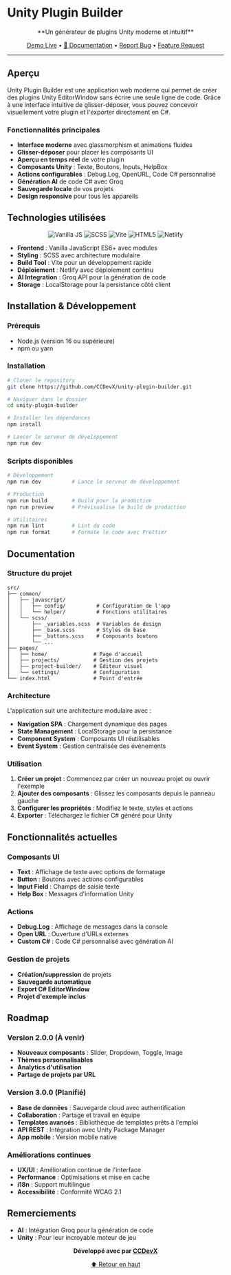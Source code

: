 #  Unity Plugin Builder

<div align="center">
**Un générateur de plugins Unity moderne et intuitif**

[ Demo Live](https://unity-plugin-builder-ccdevx.netlify.app/) • [📖 Documentation](#documentation) • [ Report Bug](https://github.com/CCDevX/unity-plugin-builder/issues) • [ Feature Request](https://github.com/CCDevX/unity-plugin-builder/issues)

</div>

---

## Aperçu

Unity Plugin Builder est une application web moderne qui permet de créer des plugins Unity EditorWindow sans écrire une seule ligne de code. Grâce à une interface intuitive de glisser-déposer, vous pouvez concevoir visuellement votre plugin et l'exporter directement en C#.

### Fonctionnalités principales

- **Interface moderne** avec glassmorphism et animations fluides
- **Glisser-déposer** pour placer les composants UI
- **Aperçu en temps réel** de votre plugin
- **Composants Unity** : Texte, Boutons, Inputs, HelpBox
- **Actions configurables** : Debug.Log, OpenURL, Code C# personnalisé
- **Génération AI** de code C# avec Groq
- **Sauvegarde locale** de vos projets
- **Design responsive** pour tous les appareils

## Technologies utilisées

<div align="center">

![Vanilla JS](https://img.shields.io/badge/JavaScript-Vanilla-F7DF1E?style=flat-square&logo=javascript&logoColor=black)
![SCSS](https://img.shields.io/badge/SCSS-Modern-CF649A?style=flat-square&logo=sass&logoColor=white)
![Vite](https://img.shields.io/badge/Vite-Build%20Tool-646CFF?style=flat-square&logo=vite&logoColor=white)
![HTML5](https://img.shields.io/badge/HTML5-Semantic-E34F26?style=flat-square&logo=html5&logoColor=white)
![Netlify](https://img.shields.io/badge/Netlify-Deployment-00C7B7?style=flat-square&logo=netlify&logoColor=white)

</div>

- **Frontend** : Vanilla JavaScript ES6+ avec modules
- **Styling** : SCSS avec architecture modulaire
- **Build Tool** : Vite pour un développement rapide
- **Déploiement** : Netlify avec déploiement continu
- **AI Integration** : Groq API pour la génération de code
- **Storage** : LocalStorage pour la persistance côté client

## Installation & Développement

### Prérequis

- Node.js (version 16 ou supérieure)
- npm ou yarn

### Installation

```bash
# Cloner le repository
git clone https://github.com/CCDevX/unity-plugin-builder.git

# Naviguer dans le dossier
cd unity-plugin-builder

# Installer les dépendances
npm install

# Lancer le serveur de développement
npm run dev
```

### Scripts disponibles

```bash
# Développement
npm run dev          # Lance le serveur de développement

# Production
npm run build        # Build pour la production
npm run preview      # Prévisualise le build de production

# Utilitaires
npm run lint         # Lint du code
npm run format       # Formate le code avec Prettier
```

## Documentation

### Structure du projet

```
src/
├── common/
│   ├── javascript/
│   │   ├── config/          # Configuration de l'app
│   │   └── helper/          # Fonctions utilitaires
│   └── scss/
│       ├── _variables.scss  # Variables de design
│       ├── _base.scss       # Styles de base
│       ├── _buttons.scss    # Composants boutons
│       └── ...
├── pages/
│   ├── home/               # Page d'accueil
│   ├── projects/           # Gestion des projets
│   ├── project-builder/    # Éditeur visuel
│   └── settings/           # Configuration
└── index.html              # Point d'entrée
```

### Architecture

L'application suit une architecture modulaire avec :

- **Navigation SPA** : Chargement dynamique des pages
- **State Management** : LocalStorage pour la persistance
- **Component System** : Composants UI réutilisables
- **Event System** : Gestion centralisée des événements

### Utilisation

1. **Créer un projet** : Commencez par créer un nouveau projet ou ouvrir l'exemple
2. **Ajouter des composants** : Glissez les composants depuis le panneau gauche
3. **Configurer les propriétés** : Modifiez le texte, styles et actions
4. **Exporter** : Téléchargez le fichier C# généré pour Unity

## Fonctionnalités actuelles

### Composants UI
- **Text** : Affichage de texte avec options de formatage
- **Button** : Boutons avec actions configurables
- **Input Field** : Champs de saisie texte
- **Help Box** : Messages d'information Unity

### Actions
- **Debug.Log** : Affichage de messages dans la console
- **Open URL** : Ouverture d'URLs externes
- **Custom C#** : Code C# personnalisé avec génération AI

### Gestion de projets
- **Création/suppression** de projets
- **Sauvegarde automatique**
- **Export C# EditorWindow**
- **Projet d'exemple inclus**

## Roadmap

### Version 2.0.0 (À venir)
- **Nouveaux composants** : Slider, Dropdown, Toggle, Image
- **Thèmes personnalisables**
- **Analytics d'utilisation**
- **Partage de projets par URL**

### Version 3.0.0 (Planifié)
- **Base de données** : Sauvegarde cloud avec authentification
- **Collaboration** : Partage et travail en équipe
- **Templates avancés** : Bibliothèque de templates prêts à l'emploi
- **API REST** : Intégration avec Unity Package Manager
- **App mobile** : Version mobile native

### Améliorations continues
- **UX/UI** : Amélioration continue de l'interface
- **Performance** : Optimisations et mise en cache
- **i18n** : Support multilingue
- **Accessibilité** : Conformité WCAG 2.1

## Remerciements

- **AI** : Intégration Groq pour la génération de code
- **Unity** : Pour leur incroyable moteur de jeu
  
<div align="center">

**Développé avec par [CCDevX](https://github.com/CCDevX)**

[⬆ Retour en haut](#-unity-plugin-builder)

</div>
